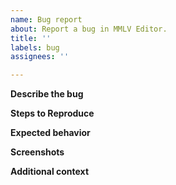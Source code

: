 ```yaml
---
name: Bug report
about: Report a bug in MMLV Editor.
title: ''
labels: bug
assignees: ''

---
```


<!-- READ THIS FIRST BEFORE REPORTING BUGS!!
The golden rule is to always open one issue for one bug. If you notice several bugs and want to report them, make sure to create one new issue for each of them. It's also good practice to search first in the issue tracker before reporting your issue. If you don't find a relevant match or if you're unsure, don't hesitate to open a new issue. The bugsquad will handle it from there if it's a duplicate.
-->

**Describe the bug**
<!--A clear and concise description of what the bug is.-->

**Steps to Reproduce**
<!--Steps to reproduce the behavior:
1. Go to '...'
2. Click on '....'
3. Scroll down to '....'
4. See error-->

**Expected behavior**
<!--A clear and concise description of what you expected to happen.-->

**Screenshots**
<!--If applicable, add screenshots to help explain your problem.-->

**Additional context**
<!--Add any other context about the problem here.-->
